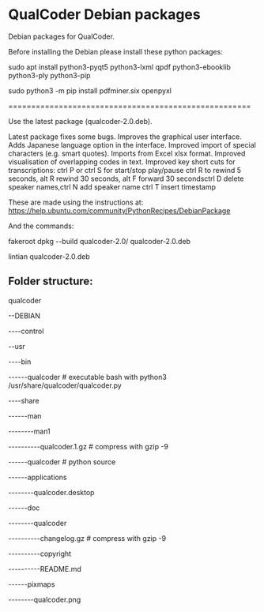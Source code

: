 # QualCoder Debian packages


Debian packages for QualCoder.

Before installing the Debian please install these python packages:

sudo apt install python3-pyqt5 python3-lxml qpdf python3-ebooklib  python3-ply python3-pip

sudo python3 -m pip install pdfminer.six openpyxl

=====================================================

Use the latest package (qualcoder-2.0.deb). 

Latest package fixes some bugs. Improves the graphical user interface. Adds Japanese language option in the interface. Improved import of special characters (e.g. smart quotes). Imports from Excel xlsx format. Improved visualisation of overlapping codes in text. Improved key short cuts for transcriptions: ctrl P or ctrl S for start/stop play/pause  ctrl R to rewind 5 seconds, alt R rewind 30 seconds, alt F forward 30 secondsctrl D delete speaker names,ctrl N add speaker name ctrl T insert timestamp

These are made using the instructions at: https://help.ubuntu.com/community/PythonRecipes/DebianPackage

And the commands:

fakeroot dpkg --build qualcoder-2.0/ qualcoder-2.0.deb

lintian qualcoder-2.0.deb

## Folder structure:

qualcoder

--DEBIAN

----control

--usr

----bin

------qualcoder   # executable bash with python3 /usr/share/qualcoder/qualcoder.py

----share

------man

--------man1

----------qualcoder.1.gz  # compress with gzip -9

------qualcoder     # python source

------applications

--------qualcoder.desktop

------doc

--------qualcoder

----------changelog.gz   # compress with gzip -9

----------copyright

----------README.md

------pixmaps

--------qualcoder.png
